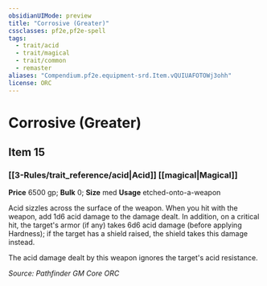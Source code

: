 ```yaml
---
obsidianUIMode: preview
title: "Corrosive (Greater)"
cssclasses: pf2e,pf2e-spell
tags:
  - trait/acid
  - trait/magical
  - trait/common
  - remaster
aliases: "Compendium.pf2e.equipment-srd.Item.vQUIUAFOTOWj3ohh"
license: ORC
---
```

# Corrosive (Greater)
## Item 15
### [[3-Rules/trait_reference/acid|Acid]] [[magical|Magical]]


**Price** 6500 gp; 
**Bulk** 0; **Size** med
**Usage** etched-onto-a-weapon

Acid sizzles across the surface of the weapon. When you hit with the weapon, add 1d6 acid damage to the damage dealt. In addition, on a critical hit, the target's armor (if any) takes 6d6 acid damage (before applying Hardness); if the target has a shield raised, the shield takes this damage instead.

The acid damage dealt by this weapon ignores the target's acid resistance.

*Source: Pathfinder GM Core*
*ORC*
